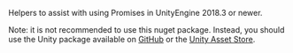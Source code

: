 Helpers to assist with using Promises in UnityEngine 2018.3 or newer.

Note: it is not recommended to use this nuget package. Instead, you should use the Unity package available on [GitHub](https://github.com/timcassell/ProtoPromise/releases) or the [Unity Asset Store](https://assetstore.unity.com/packages/tools/integration/protopromise-181997).